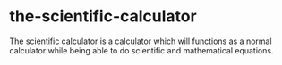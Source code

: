 # the-scientific-calculator
The scientific calculator is a calculator which will functions as a normal calculator while being able to do scientific and mathematical equations.
